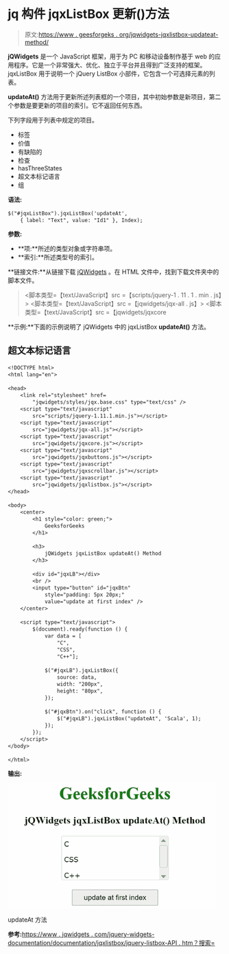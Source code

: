 # jq 构件 jqxListBox 更新()方法

> 原文:[https://www . geesforgeks . org/jqwidgets-jqxlistbox-updateat-method/](https://www.geeksforgeeks.org/jqwidgets-jqxlistbox-updateat-method/)

**jQWidgets** 是一个 JavaScript 框架，用于为 PC 和移动设备制作基于 web 的应用程序。它是一个非常强大、优化、独立于平台并且得到广泛支持的框架。jqxListBox 用于说明一个 jQuery ListBox 小部件，它包含一个可选择元素的列表。

**updateAt()** 方法用于更新所述列表框的一个项目，其中初始参数是新项目，第二个参数是要更新的项目的索引。它不返回任何东西。

下列字段用于列表中规定的项目。

*   标签
*   价值
*   有缺陷的
*   检查
*   hasThreeStates
*   超文本标记语言
*   组

**语法:**

```
$("#jqxListBox").jqxListBox('updateAt', 
    { label: "Text", value: "Id1" }, Index);
```

**参数:**

*   **项:**所述的类型对象或字符串项。
*   **索引:**所述类型号的索引。

**链接文件:**从链接下载 [jQWidgets](https://www.jqwidgets.com/download/) 。在 HTML 文件中，找到下载文件夹中的脚本文件。

> <link rel="”stylesheet”" href="”jqwidgets/styles/jqx.base.css”" type="”text/css”">
> <脚本类型=【text/JavaScript】src =【scripts/jquery-1 . 11 . 1 . min . js】></脚本>
> <脚本类型=【text/JavaScript】src =【jqwidgets/jqx-all . js】></脚本>
> <脚本类型=【text/JavaScript】src =【jqwidgets/jqxcore

**示例:**下面的示例说明了 jQWidgets 中的 jqxListBox **updateAt()** 方法。

## 超文本标记语言

```
<!DOCTYPE html>
<html lang="en">

<head>
    <link rel="stylesheet" href=
        "jqwidgets/styles/jqx.base.css" type="text/css" />
    <script type="text/javascript" 
        src="scripts/jquery-1.11.1.min.js"></script>
    <script type="text/javascript" 
        src="jqwidgets/jqx-all.js"></script>
    <script type="text/javascript" 
        src="jqwidgets/jqxcore.js"></script>
    <script type="text/javascript" 
        src="jqwidgets/jqxbuttons.js"></script>
    <script type="text/javascript" 
        src="jqwidgets/jqxscrollbar.js"></script>
    <script type="text/javascript" 
        src="jqwidgets/jqxlistbox.js"></script>
</head>

<body>
    <center>
        <h1 style="color: green;">
            GeeksforGeeks
        </h1>

        <h3>
            jQWidgets jqxListBox updateAt() Method
        </h3>

        <div id="jqxLB"></div>
        <br />
        <input type="button" id="jqxBtn" 
            style="padding: 5px 20px;" 
            value="update at first index" />
    </center>

    <script type="text/javascript">
        $(document).ready(function () {
            var data = [
                "C",
                "CSS",
                "C++"];

            $("#jqxLB").jqxListBox({
                source: data,
                width: "200px",
                height: "80px",
            });

            $("#jqxBtn").on("click", function () {
                $("#jqxLB").jqxListBox("updateAt", 'Scala', 1);
            });
        });
    </script>
</body>

</html>
```

**输出:**

![](img/0121f5f5245f375128538b5413e5ac32.png)

updateAt 方法

**参考:**[https://www . jqwidgets . com/jquery-widgets-documentation/documentation/jqxlistbox/jquery-listbox-API . htm？搜索=](https://www.jqwidgets.com/jquery-widgets-documentation/documentation/jqxlistbox/jquery-listbox-api.htm?search=)
